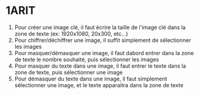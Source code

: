 # 1ARIT
1. Pour créer une image clé, il faut écrire la taille de l'image clé dans la zone de texte (ex: 1920x1080, 20x300, etc...)
2. Pour chiffrer/déchiffrer une image, il suffit simplement de sélectionner les images
3. Pour masquer/démasquer une image, il faut dabord entrer dans la zone de texte le nombre souhaité, puis sélectionner les images
4. Pour masquer du texte dans une image, il faut entrer le texte dans la zone de texte, puis sélectionner une image
5. Pour démasquer du texte dans une image, il faut simplement sélectionner une image, et le texte apparaitra dans la zone de texte
